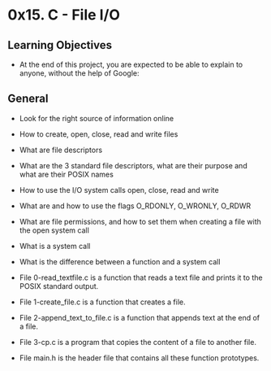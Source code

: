# 0x15. C - File I/O
## Learning Objectives
* At the end of this project, you are expected to be able to explain to anyone, without the help of Google:

## General
* Look for the right source of information online
* How to create, open, close, read and write files
* What are file descriptors
* What are the 3 standard file descriptors, what are their purpose and what are their POSIX names
* How to use the I/O system calls open, close, read and write
* What are and how to use the flags O_RDONLY, O_WRONLY, O_RDWR
* What are file permissions, and how to set them when creating a file with the open system call
* What is a system call
* What is the difference between a function and a system call

* File 0-read_textfile.c is a function that reads a text file and prints it to the POSIX standard output.

* File 1-create_file.c is a function that creates a file.

* File 2-append_text_to_file.c is a function that appends text at the end of a file.

* File 3-cp.c is a program that copies the content of a file to another file.

* File main.h is the header file that contains all these function prototypes.
